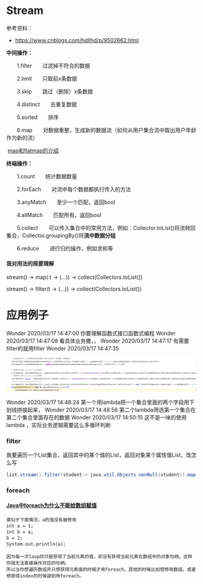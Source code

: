 



# Stream

参考资料：

- <https://www.cnblogs.com/hdllhd/p/9502662.html>



**中间操作：**

　　1.filter　　过滤掉不符合的数据

　　2.limit　　只取前x条数据

　　3.skip　　跳过（删除）x条数据

　　4.distinct　　去重复数据

　　5.sorted　　排序

　　6.map　　对数据重整，生成新的数据流（如何从用户集合流中取出用户年龄作为新的流）

​	[map和flatmap的介绍](<https://www.cnblogs.com/diegodu/p/8794857.html>)

**终端操作：**

　　1.count　　统计数据数量

　　2.forEach　　对流中每个数据都执行传入的方法

　　3.anyMatch　　至少一个匹配，返回bool

　　4.allMatch　　匹配所有，返回bool

　　5.collect　　可以传入集合中的常用方法，例如：Collector.toList()将流转回集合，Collector.groupingBy()将**流中数据分组**

　　6.reduce　　进行归约操作，例如求和等





#### 我对用法的简要理解

stream() -> map( t -> (...))  -> collect(Collectors.toList())

stream() -> filter(t -> (...))   -> collect(Collectors.toList())



# 应用例子

Wonder 2020/03/17 14:47:00
你要理解函数式接口函数式编程
Wonder 2020/03/17 14:47:08
看具体业务撒，，
Wonder 2020/03/17 14:47:17
有需要filter的就用filter
Wonder 2020/03/17 14:47:35

![](./images/stream_use1.png)

Wonder 2020/03/17 14:48:24
第一个用lambda把一个集合里面的两个字段用下划线拼接起来，
Wonder 2020/03/17 14:48:58
第二个lambda筛选第一个集合在第二个集合里面存在的数据
Wonder 2020/03/17 14:50:15
这不是一味的使用lambda ，实际业务逻辑需要这么多循环判断





### filter

我要遍历一个List集合，返回其中的某个值的List，返回对象某个属性值List，改怎么写

```java
list.stream().filter(student-> java.util.Objects.nonNull(student)).map(Student::getName).collect(Collectors.toList());
```



### foreach

#### [Java中foreach为什么不能给数组赋值](https://www.zhihu.com/question/36905481)

```
类似于下面情况，a的值没有被修改
int a = 1;
int b = a;
b = 2;
System.out.println(a);

因为每一次loop你只是获得了当前元素的值，却没有获得当前元素在数组中的对象句柄。这样你就无法直接操作对应的句柄。
所以当你想遍历数组并只想获得元素值的时候才用foreach。其他的时候比如想修改数组，或者想获得index的时候就别用foreach。
```

